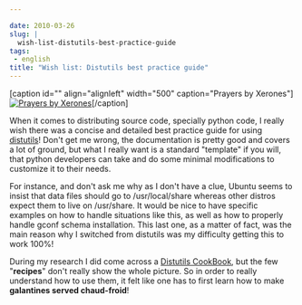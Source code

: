 ```yaml
---

date: 2010-03-26
slug: |
  wish-list-distutils-best-practice-guide
tags:
 - english
title: "Wish list: Distutils best practice guide"
---
```


\[caption id="" align="alignleft" width="500" caption="Prayers by
Xerones"\][![Prayers by
Xerones](http://farm1.static.flickr.com/15/19717875_99fde3f6db_d.jpg)](http://www.flickr.com/photos/xerones/19717875/)\[/caption\]

When it comes to distributing source code, specially python code, I
really wish there was a concise and detailed best practice guide for
using [distutils](http://docs.python.org/distutils/)! Don't get me
wrong, the documentation is pretty good and covers a lot of ground, but
what I really want is a standard "template" if you will, that python
developers can take and do some minimal modifications to customize it to
their needs.

For instance, and don't ask me why as I don't have a clue, Ubuntu seems
to insist that data files should go to /usr/local/share whereas other
distros expect them to live on /usr/share. It would be nice to have
specific examples on how to handle situations like this, as well as how
to properly handle gconf schema installation. This last one, as a matter
of fact, was the main reason why I switched from distutils was my
difficulty getting this to work 100%!

During my research I did come across a [Distutils
CookBook](http://wiki.python.org/moin/Distutils/Cookbook), but the few
"**recipes**\" don't really show the whole picture. So in order to
really understand how to use them, it felt like one has to first learn
how to make **galantines served chaud-froid**!
